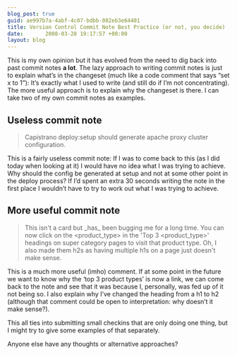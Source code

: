 ```yaml
---
blog_post: true
guid: ae997b7a-4abf-4c07-bdbb-082eb3e64401
title: Version Control Commit Note Best Practice (or not, you decide)
date:       2008-03-28 19:17:57 +00:00
layout: blog
---
```


This is my own opinion but it has evolved from the need to dig back into
past commit notes **a lot**. The lazy approach to writing commit notes
is just to explain what’s in the changeset (much like a code comment
that says “set x to 1”): It’s exactly what I used to write (and still do
if I’m not concentrating). The more useful approach is to explain why
the changeset is there. I can take two of my own commit notes as
examples.

Useless commit note
-------------------

> Capistrano deploy:setup should generate apache proxy cluster configuration.

This is a fairly useless commit note: If I was to come back to this (as
I did today when looking at it) I would have no idea what I was trying
to achieve. Why should the config be generated at setup and not at some
other point in the deploy process? If I’d spent an extra 30 seconds
writing the note in the first place I wouldn’t have to try to work out
what I was trying to achieve.

More useful commit note
-----------------------

> This isn't a card but \_has\_ been bugging me for a long time. You can now click on the \<product\_type\> in the 'Top 3 \<product\_type\>' headings on super category pages to visit that product type. Oh, I also made them h2s as having multiple h1s on a page just doesn't make sense.

This is a much more useful (imho) comment. If at some point in the
future we want to know why the ‘top 3 product types’ is now a link, we
can come back to the note and see that it was because I, personally, was
fed up of it not being so. I also explain why I’ve changed the heading
from a h1 to h2 (although that comment could be open to interpretation:
why doesn’t it make sense?).

This all ties into submitting small checkins that are only doing one
thing, but I might try to give some examples of that separately.

Anyone else have any thoughts or alternative approaches?
